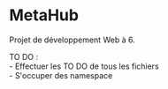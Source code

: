 # MetaHub
Projet de développement Web à 6.

TO DO :   
    - Effectuer les TO DO de tous les fichiers  
    - S'occuper des namespace
